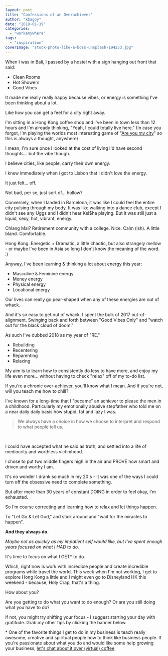 ```yaml
---
layout: post
title: "Confessions of an Overachiever"
author: "kbagoy"
date: "2018-01-19"
categories: 
  - "workanywhere"
tags: 
  - "inspiration"
coverImage: "stock-photo-like-a-boss-unsplash-194253.jpg"
---
```


When I was in Bali, I passed by a hostel with a sign hanging out front that said:

- Clean Rooms
- Hot Showers
- Good Vibes

It made me really really happy because vibes, or energy is something I've been thinking about a lot.

Like how you can get a feel for a city right away.

I'm sitting in a Hong Kong coffee shop and I've been in town less than 12 hours and I'm already thinking, "Yeah, I could totally live here." (In case you forgot, I'm playing the worlds most interesting game of "[Are you my city](https://katebagoy.com/adventures-of-a-digital-nomad/)" so this is always a thought, anywhere) .

I mean, I'm sure once I looked at the cost of living I'd have second thoughts... but the vibe though.

I believe cities, like people, carry their own energy.

I knew immediately when i got to Lisbon that I didn't love the energy.

It just felt... off.

Not bad, per se, just sort of... hollow?

Conversely, when I landed in Barcelona, it was like I could feel the entire city pulsing through my body. It was like walking into a dance club, except I didn't see any Uggs and I didn't hear Kei$ha playing. But it was still just a liquid, sexy, hot, vibrant, energy.

Chiang Mai? Retirement community with a college. Nice. Calm (ish). A little bland. Comfortable.

Hong Kong. Energetic + Dramatic, a little chaotic, but also strangely mellow - or maybe I've been in Asia so long I don't know the meaning of the word. :)

Anyway, I've been learning & thinking a lot about energy this year:

- Masculine & Feminine energy
- Money energy
- Physical energy
- Locational energy

Our lives can really go pear-shaped when any of these energies are out of whack.

And it's so easy to get out of whack. I spent the bulk of 2017 out-of-alignment. Swinging back and forth between "Good Vibes Only" and "watch out for the black cloud of doom."

As such I've dubbed 2018 as my year of "RE."

- Rebuilding
- Recentering
- Reparenting
- Relaxing

My aim is to learn how to consistently do less to have more, and enjoy my life even more... without having to check "relax" off of my to-do list.

If you're a chronic over-achiever, you'll know what I mean. And if you're not, will you teach me how to chill?

I've known for a long-time that I "became" an achiever to please the men in a childhood. Particularly my emotionally abusive stepfather who told me on a near daily daily basis how stupid, fat and lazy I was.

> We always have a choice in how we choose to interpret and respond to what people tell us.

 

I could have accepted what he said as truth, and settled into a life of mediocrity and worthless victimhood.

I chose to put two middle fingers high in the air and PROVE how smart and driven and worthy I am.

It's no wonder I drank so much in my 20's - it was one of the ways I could turn off the obsessive need to complete something.

But after more than 30 years of constant DOING in order to feel okay, I'm exhausted.

So I'm course correcting and learning how to relax and let things happen.

To "Let Go & Let God," and stick around and "wait for the miracles to happen".

**And they always do.**

_Maybe not as quickly as my impatient self would like, but I've spent enough years focused on what I HAD to do._

It's time to focus on what I GET\* to do.

Which, right now is work with incredible people and create incredible programs while travel the world. This week when I'm not working, I get to explore Hong Kong a little and I might even go to Disneyland HK this weekend - because, Holy Crap, that's a thing.

How about you?

Are you getting to do what you want to do enough? Or are you still doing what you have to do?

If not, you might try shifting your focus - I suggest starting your day with gratitude. Grab my other tips by clicking the banner below.

\* One of the favorite things I get to do in my business is teach really awesome, creative and spiritual people how to think like business people. If you're passionate about what you do and would like some help growing your business, [let's chat about it over (virtual) coffee](http://calendly.com/kbagoy).

